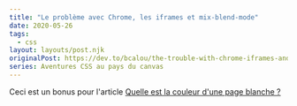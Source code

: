 ```yaml
---
title: "Le problème avec Chrome, les iframes et mix-blend-mode"
date: 2020-05-26
tags:
  - css
layout: layouts/post.njk
originalPost: https://dev.to/bcalou/the-trouble-with-chrome-iframes-and-mix-blend-mode-4bi1
series: Aventures CSS au pays du canvas
---
```


Ceci est un bonus pour l'article [Quelle est la couleur d'une page blanche ?](https://bastiencalou.fr/posts/quelle-est-la-couleur-d-une-page-blanche/)
